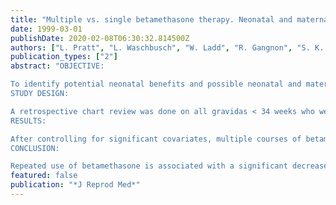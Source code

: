 ```yaml
---
title: "Multiple vs. single betamethasone therapy. Neonatal and maternal effects"
date: 1999-03-01
publishDate: 2020-02-08T06:30:32.814500Z
authors: ["L. Pratt", "L. Waschbusch", "W. Ladd", "R. Gangnon", "S. K. Hendricks"]
publication_types: ["2"]
abstract: "OBJECTIVE:

To identify potential neonatal benefits and possible neonatal and maternal complications associated with repeated use of antenatal corticosteroids.
STUDY DESIGN:

A retrospective chart review was done on all gravidas < 34 weeks who were hospitalized and received antenatal betamethasone at our institution between January 1, 1992 and April 30, 1996. Regression analysis was performed to investigate the relationship between single vs. multiple course of betamethasone and multiple variables.
RESULTS:

After controlling for significant covariates, multiple courses of betamethasone were associated with a decrease in oxygen use (P < .01). A nonsignificant decline in respiratory distress syndrome and assisted ventilation was noted. No effect on birth weight or maternal or neonatal infection was seen.
CONCLUSION:

Repeated use of betamethasone is associated with a significant decrease in oxygen use in the preterm neonate. No significant maternal or neonatal complications were found. A prospective, randomized trial is necessary."
featured: false
publication: "*J Reprod Med*"
---
```


